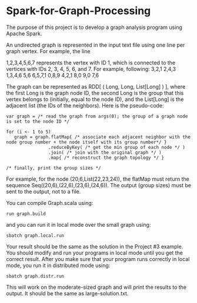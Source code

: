 # Spark-for-Graph-Processing
The purpose of this project is to develop a graph analysis program using Apache Spark.


An undirected graph is represented in the input text file using one line per graph vertex. For example, the line

1,2,3,4,5,6,7
represents the vertex with ID 1, which is connected to the vertices with IDs 2, 3, 4, 5, 6, and 7.
For example, following:
3,2,1
2,4,3
1,3,4,6
5,6
6,5,7,1
0,8,9
4,2,1
8,0
9,0
7,6

The graph can be represented as RDD[ ( Long, Long, List[Long] ) ], where the first Long is the graph node ID, the second Long is the group that this vertex belongs to (initially, equal to the node ID), 
and the List[Long] is the adjacent list (the IDs of the neighbors). Here is the pseudo-code:
```
var graph = /* read the graph from args(0); the group of a graph node is set to the node ID */

for (i <- 1 to 5)
   graph = graph.flatMap{ /* associate each adjacent neighbor with the node group number + the node itself with its group number*/ }
                .reduceByKey( /* get the min group of each node */ )
                .join( /* join with the original graph */ )
                .map{ /* reconstruct the graph topology */ }

/* finally, print the group sizes */
```

For example, for the node (20,6,List(22,23,24)), the flatMap must return the sequence Seq((20,6),(22,6),(23,6),(24,6)). The output (group sizes) must be sent to the output, not to a file.



You can compile Graph.scala using:
```
run graph.build
```
and you can run it in local mode over the small graph using:
```
sbatch graph.local.run
```
Your result should be the same as the solution in the Project #3 example. You should modify and run your programs in local mode until you get the correct result. After you make sure that your program runs correctly in local mode, you run it in distributed mode using:
```
sbatch graph.distr.run
```
This will work on the moderate-sized graph and will print the results to the output. It should be the same as large-solution.txt.
